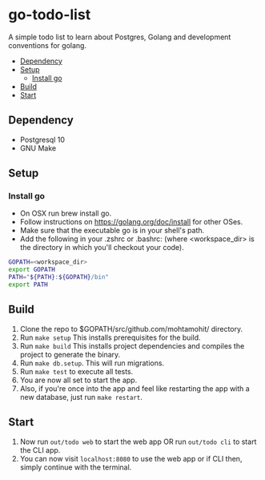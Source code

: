 # go-todo-list
A simple todo list to learn about Postgres, Golang and development conventions for golang.

* [Dependency](#dependency)
* [Setup](#setup)
  + [Install go](#install-go)
* [Build](#build)
* [Start](#start)

## Dependency

- Postgresql 10
- GNU Make

## Setup

### Install go

- On OSX run brew install go.
- Follow instructions on https://golang.org/doc/install for other OSes.
- Make sure that the executable go is in your shell's path.
- Add the following in your .zshrc or .bashrc: (where <workspace_dir> is the directory in which you'll checkout your code).

``` bash
GOPATH=<workspace_dir>
export GOPATH
PATH="${PATH}:${GOPATH}/bin"
export PATH
```

## Build

1. Clone the repo to $GOPATH/src/github.com/mohtamohit/ directory.
1. Run `make setup` This installs prerequisites for the build.
1. Run `make build` This installs project dependencies and compiles the project to generate the binary.
1. Run `make db.setup`. This will run migrations.
1. Run `make test` to execute all tests.
1. You are now all set to start the app.
1. Also, if you're once into the app and feel like restarting the app with a new database, just run `make restart`.

## Start

1. Now run `out/todo web` to start the web app OR run `out/todo cli` to start the CLI app.
1. You can now visit `localhost:8080` to use the web app or if CLI then, simply continue with the terminal.